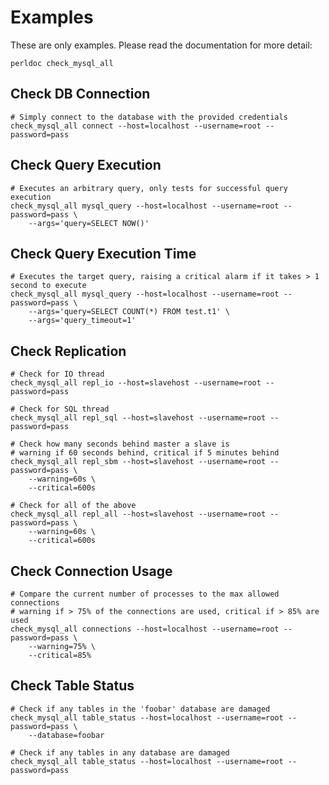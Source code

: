 # Examples #

These are only examples. Please read the documentation for more detail:

```
perldoc check_mysql_all
```

## Check DB Connection ##

```
# Simply connect to the database with the provided credentials
check_mysql_all connect --host=localhost --username=root --password=pass
```

## Check Query Execution ##

```
# Executes an arbitrary query, only tests for successful query execution
check_mysql_all mysql_query --host=localhost --username=root --password=pass \
    --args='query=SELECT NOW()'
```

## Check Query Execution Time ##

```
# Executes the target query, raising a critical alarm if it takes > 1 second to execute
check_mysql_all mysql_query --host=localhost --username=root --password=pass \
    --args='query=SELECT COUNT(*) FROM test.t1' \
    --args='query_timeout=1'
```

## Check Replication ##

```
# Check for IO thread
check_mysql_all repl_io --host=slavehost --username=root --password=pass
```

```
# Check for SQL thread
check_mysql_all repl_sql --host=slavehost --username=root --password=pass
```

```
# Check how many seconds behind master a slave is
# warning if 60 seconds behind, critical if 5 minutes behind
check_mysql_all repl_sbm --host=slavehost --username=root --password=pass \
    --warning=60s \
    --critical=600s
```

```
# Check for all of the above
check_mysql_all repl_all --host=slavehost --username=root --password=pass \
    --warning=60s \
    --critical=600s
```

## Check Connection Usage ##

```
# Compare the current number of processes to the max allowed connections
# warning if > 75% of the connections are used, critical if > 85% are used
check_mysql_all connections --host=localhost --username=root --password=pass \
    --warning=75% \
    --critical=85%
```

## Check Table Status ##

```
# Check if any tables in the 'foobar' database are damaged
check_mysql_all table_status --host=localhost --username=root --password=pass \
    --database=foobar
```

```
# Check if any tables in any database are damaged
check_mysql_all table_status --host=localhost --username=root --password=pass
```